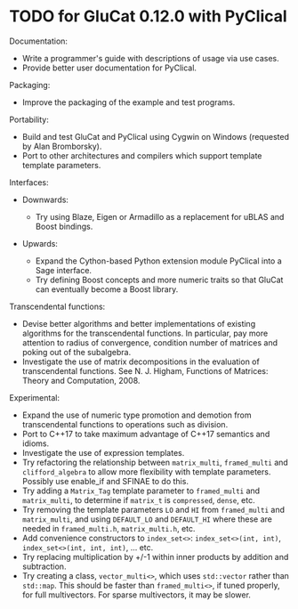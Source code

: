 TODO for GluCat 0.12.0 with PyClical
====================================

Documentation:
* Write a programmer's guide with descriptions of usage via use cases.
* Provide better user documentation for PyClical.

Packaging:
* Improve the packaging of the example and test programs.

Portability:
* Build and test GluCat and PyClical using Cygwin on Windows
  (requested by Alan Bromborsky).
* Port to other architectures and compilers which support template template
  parameters.

Interfaces:

*  Downwards:
   * Try using Blaze, Eigen or Armadillo as a replacement for uBLAS and Boost bindings.

*  Upwards:
   * Expand the Cython-based Python extension module PyClical into a Sage interface.
   * Try defining Boost concepts and more numeric traits so that GluCat can
     eventually become a Boost library.

Transcendental functions:
* Devise better algorithms and better implementations of existing algorithms for
  the transcendental functions. In particular, pay more attention to radius of
  convergence, condition number of matrices and poking out of the subalgebra.
* Investigate the use of matrix decompositions in the evaluation of
  transcendental functions. See N. J. Higham, Functions of Matrices: Theory and
  Computation, 2008.

Experimental:
* Expand the use of numeric type promotion and demotion from transcendental
  functions to operations such as division.
* Port to C++17 to take maximum advantage of C++17 semantics and idioms.
* Investigate the use of expression templates.
* Try refactoring the relationship between `matrix_multi`, `framed_multi` and
  `clifford_algebra` to allow more flexibility with template parameters.
  Possibly use enable_if and SFINAE to do this.
* Try adding a `Matrix_Tag` template parameter to `framed_multi` and `matrix_multi`,
  to determine if `matrix_t` is `compressed`, `dense`, etc.
* Try removing the template parameters `LO` and `HI` from `framed_multi` and
  `matrix_multi`, and using `DEFAULT_LO` and `DEFAULT_HI` where these are needed in
  `framed_multi.h`, `matrix_multi.h`, etc.
* Add convenience constructors to `index_set<>`: `index_set<>(int, int)`,
  `index_set<>(int, int, int)`, ... etc.
* Try replacing multiplication by +/-1 within inner products by addition and
  subtraction.
* Try creating a class, `vector_multi<>`, which uses `std::vector` rather than
  `std::map`. This should be faster than `framed_multi<>`, if tuned properly, for
  full multivectors. For sparse multivectors, it may be slower.
